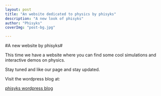 ```yaml
---
layout: post
title: "An website dedicated to physics by phisyks"
description: "A new look of phisyks"
author: "Phisyks"
coverImg: "post-bg.jpg"

---
```


#A new website by phisyks#

This time we have a website where you can find some cool simulations and interactive demos on physics.

Stay tuned and like our page and stay updated.

Visit the wordpress blog at: 

[phisyks wordpress blog](https://www.phisyks.wordpress.com)